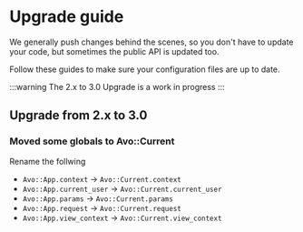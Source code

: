# Upgrade guide

We generally push changes behind the scenes, so you don't have to update your code, but sometimes the public API is updated too.

Follow these guides to make sure your configuration files are up to date.

:::warning
The 2.x to 3.0 Upgrade is a work in progress
:::

## Upgrade from 2.x to 3.0

### Moved some globals to Avo::Current

Rename the follwing
- `Avo::App.context`      -> `Avo::Current.context`
- `Avo::App.current_user` -> `Avo::Current.current_user`
- `Avo::App.params`       -> `Avo::Current.params`
- `Avo::App.request`      -> `Avo::Current.request`
- `Avo::App.view_context` -> `Avo::Current.view_context`
